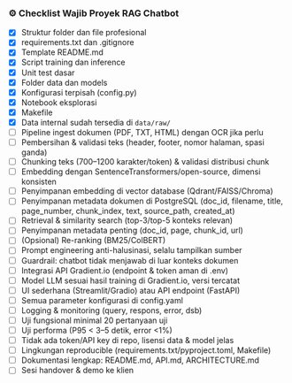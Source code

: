 

### ⚙️ Checklist Wajib Proyek RAG Chatbot

- [x] Struktur folder dan file profesional
- [x] requirements.txt dan .gitignore
- [x] Template README.md
- [x] Script training dan inference
- [x] Unit test dasar
- [x] Folder data dan models
- [x] Konfigurasi terpisah (config.py)
- [x] Notebook eksplorasi
- [x] Makefile
- [x] Data internal sudah tersedia di `data/raw/`
- [ ] Pipeline ingest dokumen (PDF, TXT, HTML) dengan OCR jika perlu
- [ ] Pembersihan & validasi teks (header, footer, nomor halaman, spasi ganda)
- [ ] Chunking teks (700–1200 karakter/token) & validasi distribusi chunk
- [ ] Embedding dengan SentenceTransformers/open-source, dimensi konsisten
- [ ] Penyimpanan embedding di vector database (Qdrant/FAISS/Chroma)
- [ ] Penyimpanan metadata dokumen di PostgreSQL (doc_id, filename, title, page_number, chunk_index, text, source_path, created_at)
- [ ] Retrieval & similarity search (top-3/top-5 konteks relevan)
- [ ] Penyimpanan metadata penting (doc_id, page, chunk_id, url)
- [ ] (Opsional) Re-ranking (BM25/ColBERT)
- [ ] Prompt engineering anti-halusinasi, selalu tampilkan sumber
- [ ] Guardrail: chatbot tidak menjawab di luar konteks dokumen
- [ ] Integrasi API Gradient.io (endpoint & token aman di .env)
- [ ] Model LLM sesuai hasil training di Gradient.io, versi tercatat
- [ ] UI sederhana (Streamlit/Gradio) atau API endpoint (FastAPI)
- [ ] Semua parameter konfigurasi di config.yaml
- [ ] Logging & monitoring (query, respons, error, dsb)
- [ ] Uji fungsional minimal 20 pertanyaan uji
- [ ] Uji performa (P95 < 3–5 detik, error <1%)
- [ ] Tidak ada token/API key di repo, lisensi data & model jelas
- [ ] Lingkungan reproducible (requirements.txt/pyproject.toml, Makefile)
- [ ] Dokumentasi lengkap: README.md, API.md, ARCHITECTURE.md
- [ ] Sesi handover & demo ke klien
